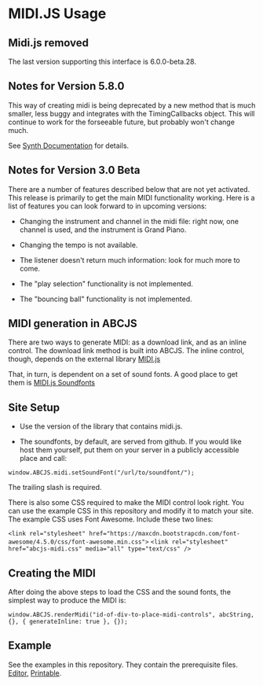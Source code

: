 # MIDI.JS Usage

## Midi.js removed

The last version supporting this interface is 6.0.0-beta.28.

## Notes for Version 5.8.0

This way of creating midi is being deprecated by a new method that is much smaller, less buggy and integrates with the TimingCallbacks object. This will continue to work for the forseeable future, but probably won't change much.

See [Synth Documentation](../audio/synthesized-sound.md) for details.

## Notes for Version 3.0 Beta

There are a number of features described below that are not yet activated. This release is primarily to get the main MIDI functionality working. Here is a list of features you can look forward to in upcoming versions:

* Changing the instrument and channel in the midi file: right now, one channel is used, and the instrument is Grand Piano.

* Changing the tempo is not available.

* The listener doesn't return much information: look for much more to come.

* The "play selection" functionality is not implemented.

* The "bouncing ball" functionality is not implemented.

## MIDI generation in ABCJS

There are two ways to generate MIDI: as a download link, and as an inline control. The download link method is built into ABCJS. The inline control, though, depends on the external library [MIDI.js](https://github.com/mudcube/MIDI.js)

That, in turn, is dependent on a set of sound fonts. A good place to get them is [MIDI.js Soundfonts](https://github.com/paulrosen/midi-js-soundfonts)

## Site Setup

* Use the version of the library that contains midi.js.

* The soundfonts, by default, are served from github. If you would like host them yourself, put them on your server in a publicly accessible place and call:

`window.ABCJS.midi.setSoundFont("/url/to/soundfont/");`

The trailing slash is required.

There is also some CSS required to make the MIDI control look right. You can use the example CSS in this repository and modify it to match your site. The example CSS uses Font Awesome. Include these two lines:

`<link rel="stylesheet" href="https://maxcdn.bootstrapcdn.com/font-awesome/4.5.0/css/font-awesome.min.css">`
`<link rel="stylesheet" href="abcjs-midi.css" media="all" type="text/css" />`

## Creating the MIDI

After doing the above steps to load the CSS and the sound fonts, the simplest way to produce the MIDI is:

`window.ABCJS.renderMidi("id-of-div-to-place-midi-controls", abcString, {}, { generateInline: true }, {});`


## Example

See the examples in this repository. They contain the prerequisite files. [Editor](/examples/editor-midi.html), [Printable](/examples/printable.html).
